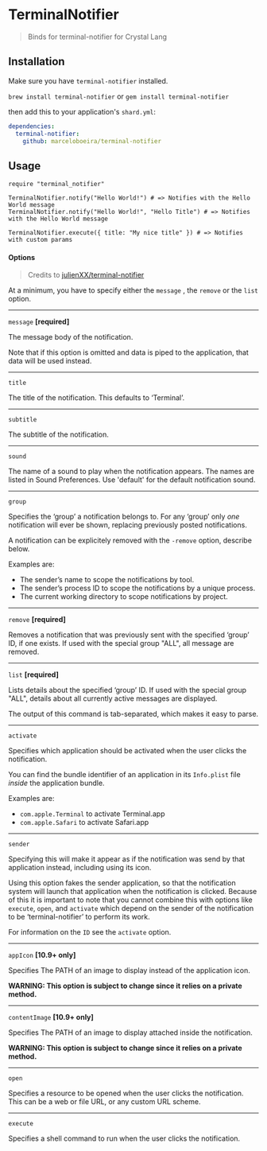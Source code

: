 # TerminalNotifier
> Binds for terminal-notifier for Crystal Lang

## Installation

Make sure you have `terminal-notifier` installed.

`brew install terminal-notifier` or
`gem install terminal-notifier`

then add this to your application's `shard.yml`:

```yaml
dependencies:
  terminal-notifier:
    github: marceloboeira/terminal-notifier
```

## Usage

```crystal
require "terminal_notifier"

TerminalNotifier.notify("Hello World!") # => Notifies with the Hello World message
TerminalNotifier.notify("Hello World!", "Hello Title") # => Notifies with the Hello World message

TerminalNotifier.execute({ title: "My nice title" }) # => Notifies with custom params
```



#### Options
> Credits to [julienXX/terminal-notifier](https://github.com/julienXX/terminal-notifier#options)

At a minimum, you have to specify either the `message` , the `remove`
or the `list` option.

-------------------------------------------------------------------------------

`message`  **[required]**

The message body of the notification.

Note that if this option is omitted and data is piped to the application, that
data will be used instead.

-------------------------------------------------------------------------------

`title`

The title of the notification. This defaults to ‘Terminal’.

-------------------------------------------------------------------------------

`subtitle`

The subtitle of the notification.

-------------------------------------------------------------------------------

`sound`

The name of a sound to play when the notification appears. The names are listed
in Sound Preferences. Use 'default' for the default notification sound.

-------------------------------------------------------------------------------

`group`

Specifies the ‘group’ a notification belongs to. For any ‘group’ only _one_
notification will ever be shown, replacing previously posted notifications.

A notification can be explicitely removed with the `-remove` option, describe
below.

Examples are:

* The sender’s name to scope the notifications by tool.
* The sender’s process ID to scope the notifications by a unique process.
* The current working directory to scope notifications by project.

-------------------------------------------------------------------------------

`remove`  **[required]**

Removes a notification that was previously sent with the specified ‘group’ ID,
if one exists. If used with the special group "ALL", all message are removed.

-------------------------------------------------------------------------------

`list` **[required]**

Lists details about the specified ‘group’ ID. If used with the special group
"ALL", details about all currently active  messages are displayed.

The output of this command is tab-separated, which makes it easy to parse.

-------------------------------------------------------------------------------

`activate`

Specifies which application should be activated when the user clicks the
notification.

You can find the bundle identifier of an application in its `Info.plist` file
_inside_ the application bundle.

Examples are:

* `com.apple.Terminal` to activate Terminal.app
* `com.apple.Safari` to activate Safari.app

-------------------------------------------------------------------------------

`sender`

Specifying this will make it appear as if the notification was send by that
application instead, including using its icon.

Using this option fakes the sender application, so that the notification system
will launch that application when the notification is clicked. Because of this
it is important to note that you cannot combine this with options like
`execute`, `open`, and `activate` which depend on the sender of the
notification to be ‘terminal-notifier’ to perform its work.

For information on the `ID` see the `activate` option.

-------------------------------------------------------------------------------

`appIcon` **[10.9+ only]**

Specifies The PATH of an image to display instead of the application icon.

**WARNING: This option is subject to change since it relies on a private method.**

-------------------------------------------------------------------------------

`contentImage` **[10.9+ only]**

Specifies The PATH of an image to display attached inside the notification.

**WARNING: This option is subject to change since it relies on a private method.**

-------------------------------------------------------------------------------

`open`

Specifies a resource to be opened when the user clicks the notification. This
can be a web or file URL, or any custom URL scheme.

-------------------------------------------------------------------------------

`execute`

Specifies a shell command to run when the user clicks the notification.

